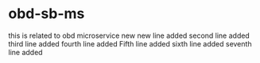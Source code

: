 # obd-sb-ms
this is related to obd microservice new
new line added
second line added
third line added
fourth line added
Fifth line added
sixth line added
seventh line added